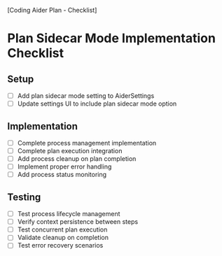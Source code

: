 [Coding Aider Plan - Checklist]

# Plan Sidecar Mode Implementation Checklist

## Setup
- [ ] Add plan sidecar mode setting to AiderSettings
- [ ] Update settings UI to include plan sidecar mode option

## Implementation
- [ ] Complete process management implementation
- [ ] Complete plan execution integration
- [ ] Add process cleanup on plan completion
- [ ] Implement proper error handling
- [ ] Add process status monitoring

## Testing
- [ ] Test process lifecycle management
- [ ] Verify context persistence between steps
- [ ] Test concurrent plan execution
- [ ] Validate cleanup on completion
- [ ] Test error recovery scenarios
